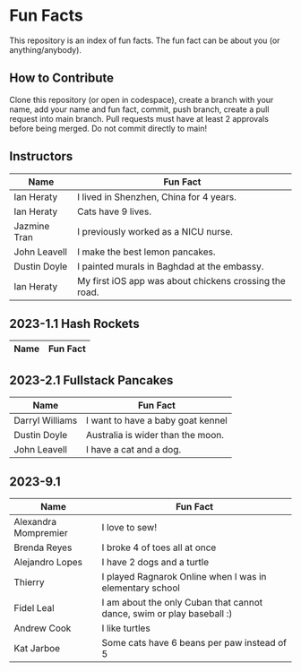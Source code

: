 # Fun Facts
This repository is an index of fun facts. The fun fact can be about you (or anything/anybody).

## How to Contribute
Clone this repository (or open in codespace), create a branch with your name, add your name and fun fact, commit, push branch, create a pull request into main branch. Pull requests must have at least 2 approvals before being merged. Do not commit directly to main!

## Instructors

| Name | Fun Fact |
| --- | --- |
| Ian Heraty | I lived in Shenzhen, China for 4 years. |
| Ian Heraty | Cats have 9 lives. |
| Jazmine Tran | I previously worked as a NICU nurse. |
| John Leavell | I make the best lemon pancakes. |
| Dustin Doyle | I painted murals in Baghdad at the embassy. |
| Ian Heraty | My first iOS app was about chickens crossing the road. |

## 2023-1.1 Hash Rockets

| Name | Fun Fact |
| --- | --- |


## 2023-2.1 Fullstack Pancakes

| Name | Fun Fact |
| --- | --- |
| Darryl Williams | I want to have a baby goat kennel |
| Dustin Doyle | Australia is wider than the moon. |
| John Leavell | I have a cat and a dog. |

## 2023-9.1
| Name | Fun Fact |
| --- | --- |
| Alexandra Mompremier | I love to sew! |
| Brenda Reyes | I broke 4 of toes all at once |
|Alejandro Lopes| I have 2 dogs and a turtle|
| Thierry | I played Ragnarok Online when I was in elementary school |
| Fidel Leal| I am about the only Cuban that cannot dance, swim or play baseball :) |
| Andrew Cook | I like turtles|
| Kat Jarboe | Some cats have 6 beans per paw instead of 5 |